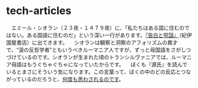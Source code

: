 # tech-articles

　エミール・シオラン（２３夜・１４７９夜）に、「私たちはある国に住むのではない。ある国語に住むのだ」という深い一行があります。[『告白と呪詛』](http://www.japan2.co.jp)（紀伊国屋書店）に出てきます。
　シオランは観察と洞察のアフォリズムの異才で、“涙の反哲学者”ともいうべきルーマニア人ですが、ずっと母国語をさがしつづけているのです。シオランが生まれた頃のトランシルヴァニアでは、ルーマニア母語はもうぐちゃぐちゃになっていたからです。
　ぼくも『源氏』を読んでいるとまさにそういう気になります。この言葉って、ぼくの中のどの反応とつながっているのだろうと、[何度も思わされるのです](http://www.japan.co.jp)。